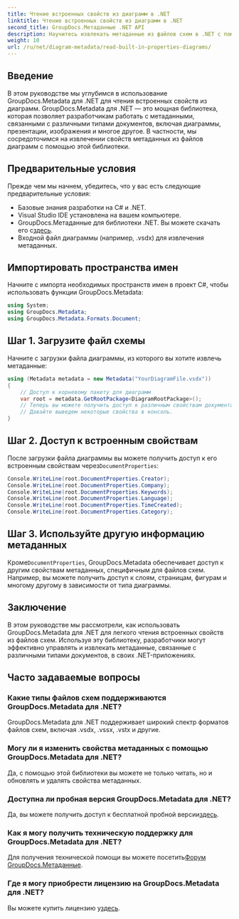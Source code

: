 ```yaml
---
title: Чтение встроенных свойств из диаграмм в .NET
linktitle: Чтение встроенных свойств из диаграмм в .NET
second_title: GroupDocs.Метаданные .NET API
description: Научитесь извлекать метаданные из файлов схем в .NET с помощью GroupDocs.Metadata. Повышение эффективности управления и анализа документов.
weight: 10
url: /ru/net/diagram-metadata/read-built-in-properties-diagrams/
---
```

## Введение
В этом руководстве мы углубимся в использование GroupDocs.Metadata для .NET для чтения встроенных свойств из диаграмм. GroupDocs.Metadata для .NET — это мощная библиотека, которая позволяет разработчикам работать с метаданными, связанными с различными типами документов, включая диаграммы, презентации, изображения и многое другое. В частности, мы сосредоточимся на извлечении свойств метаданных из файлов диаграмм с помощью этой библиотеки.
## Предварительные условия
Прежде чем мы начнем, убедитесь, что у вас есть следующие предварительные условия:
- Базовые знания разработки на C# и .NET.
- Visual Studio IDE установлена на вашем компьютере.
-  GroupDocs.Метаданные для библиотеки .NET. Вы можете скачать его с[здесь](https://releases.groupdocs.com/metadata/net/).
- Входной файл диаграммы (например, .vsdx) для извлечения метаданных.

## Импортировать пространства имен
Начните с импорта необходимых пространств имен в проект C#, чтобы использовать функции GroupDocs.Metadata:
```csharp
using System;
using GroupDocs.Metadata;
using GroupDocs.Metadata.Formats.Document;
```
## Шаг 1. Загрузите файл схемы
Начните с загрузки файла диаграммы, из которого вы хотите извлечь метаданные:
```csharp
using (Metadata metadata = new Metadata("YourDiagramFile.vsdx"))
{
    // Доступ к корневому пакету для диаграмм
    var root = metadata.GetRootPackage<DiagramRootPackage>();
    // Теперь вы можете получить доступ к различным свойствам документа.
    // Давайте выведем некоторые свойства в консоль.
}
```
## Шаг 2. Доступ к встроенным свойствам
 После загрузки файла диаграммы вы можете получить доступ к его встроенным свойствам через`DocumentProperties`:
```csharp
Console.WriteLine(root.DocumentProperties.Creator);
Console.WriteLine(root.DocumentProperties.Company);
Console.WriteLine(root.DocumentProperties.Keywords);
Console.WriteLine(root.DocumentProperties.Language);
Console.WriteLine(root.DocumentProperties.TimeCreated);
Console.WriteLine(root.DocumentProperties.Category);
```
## Шаг 3. Используйте другую информацию метаданных
 Кроме`DocumentProperties`, GroupDocs.Metadata обеспечивает доступ к другим свойствам метаданных, специфичным для файлов схем. Например, вы можете получить доступ к слоям, страницам, фигурам и многому другому в зависимости от типа диаграммы.

## Заключение
В этом руководстве мы рассмотрели, как использовать GroupDocs.Metadata для .NET для легкого чтения встроенных свойств из файлов схем. Используя эту библиотеку, разработчики могут эффективно управлять и извлекать метаданные, связанные с различными типами документов, в своих .NET-приложениях.

## Часто задаваемые вопросы
### Какие типы файлов схем поддерживаются GroupDocs.Metadata для .NET?
GroupDocs.Metadata для .NET поддерживает широкий спектр форматов файлов схем, включая .vsdx, .vssx, .vstx и другие.
### Могу ли я изменить свойства метаданных с помощью GroupDocs.Metadata для .NET?
Да, с помощью этой библиотеки вы можете не только читать, но и обновлять и удалять свойства метаданных.
### Доступна ли пробная версия GroupDocs.Metadata для .NET?
 Да, вы можете получить доступ к бесплатной пробной версии[здесь](https://releases.groupdocs.com/).
### Как я могу получить техническую поддержку для GroupDocs.Metadata для .NET?
 Для получения технической помощи вы можете посетить[Форум GroupDocs.Метаданные](https://forum.groupdocs.com/c/metadata/14).
### Где я могу приобрести лицензию на GroupDocs.Metadata для .NET?
 Вы можете купить лицензию у[здесь](https://purchase.groupdocs.com/buy).